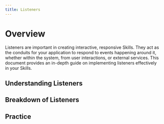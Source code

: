 ```yaml
---
title: Listeners
---
```


# Overview
Listeners are important in creating interactive, responsive Skills. They act as the conduits for your application to respond to events happening around it, whether within the system, from user interactions, or external services. This document provides an in-depth guide on implementing listeners effectively in your Skills.
## Understanding Listeners
## Breakdown of Listeners
## Practice